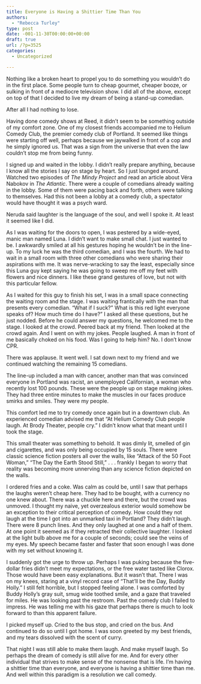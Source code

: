 ```yaml
---
title: Everyone is Having a Shittier Time Than You
authors: 
  - "Rebecca Turley"
type: post
date: -001-11-30T00:00:00+00:00
draft: true
url: /?p=3525
categories:
  - Uncategorized

---
```

Nothing like a broken heart to propel you to do something you wouldn&#8217;t do in the first place. Some people turn to cheap gourmet, cheaper booze, or sulking in front of a mediocre television show. I did all of the above, except on top of that I decided to live my dream of being a stand-up comedian.

After all I had nothing to lose.

Having done comedy shows at Reed, it didn&#8217;t seem to be something outside of my comfort zone. One of my closest friends accompanied me to Helium Comedy Club, the premier comedy club of Portland. It seemed like things were starting off well, perhaps because we jaywalked in front of a cop and he simply ignored us. That was a sign from the universe that even the law couldn’t stop me from being funny.

I signed up and waited in the lobby. I didn&#8217;t really prepare anything, because I know all the stories I say on stage by heart. So I just lounged around. Watched two episodes of _The Mindy Project_ and read an article about Véra Nabokov in _The Atlantic_. There were a couple of comedians already waiting in the lobby. Some of them were pacing back and forth, others were talking to themselves. Had this not been a lobby at a comedy club, a spectator would have thought it was a psych ward.

Neruda said laughter is the language of the soul, and well I spoke it. At least it seemed like I did.

As I was waiting for the doors to open, I was pestered by a wide-eyed, manic man named Luna. I didn’t want to make small chat. I just wanted to be. I awkwardly smiled at all his gestures hoping he wouldn’t be in the line-up. To my luck he was the third comedian, and I was the fourth. We had to wait in a small room with three other comedians who were sharing their aspirations with me. It was nerve-wracking to say the least, especially since this Luna guy kept saying he was going to sweep me off my feet with flowers and nice dinners. I like these grand gestures of love, but not with this particular fellow.

As I waited for this guy to finish his set, I was in a small space connecting the waiting room and the stage. I was waiting frantically with the man that presents every comedian. “What if I suck?” What is this red light everyone speaks of? How much time do I have?” I asked all these questions, but he just nodded. Before he could answer my questions, he welcomed me to the stage. I looked at the crowd. Peered back at my friend. Then looked at the crowd again. And I went on with my jokes. People laughed. A man in front of me basically choked on his food. Was I going to help him? No. I don’t know CPR.

There was applause. It went well. I sat down next to my friend and we continued watching the remaining 15 comedians.

The line-up included a man with cancer, another man that was convinced everyone in Portland was racist, an unemployed Californian, a woman who recently lost 100 pounds. These were the people up on stage making jokes. They had three entire minutes to make the muscles in our faces produce smirks and smiles. They were my people.

This comfort led me to try comedy once again but in a downtown club. An experienced comedian advised me that “At Helium Comedy Club people laugh. At Brody Theater, people cry.” I didn’t know what that meant until I took the stage.

This small theater was something to behold. It was dimly lit, smelled of gin and cigarettes, and was only being occupied by 15 souls. There were classic science fiction posters all over the walls, like &#8220;Attack of the 50 Foot Woman,&#8221; &#8220;The Day the Earth Stood Still,&#8221; . . . frankly I began to worry that reality was becoming more unnerving than any science fiction depicted on the walls.

I ordered fries and a coke. Was calm as could be, until I saw that perhaps the laughs weren&#8217;t cheap here. They had to be bought, with a currency no one knew about. There was a chuckle here and there, but the crowd was unmoved. I thought my naive, yet overzealous exterior would somehow be an exception to their critical perception of comedy. How could they not laugh at the time I got into an unmarked taxi in Portland? They didn&#8217;t laugh. There were 8 punch lines. And they only laughed at one and a half of them. At one point it seemed as if they retracted their collective laughter. I looked at the light bulb above me for a couple of seconds; could see the veins of my eyes. My speech became faster and faster that soon enough I was done with my set without knowing it.

I suddenly got the urge to throw up. Perhaps I was puking because the five-dollar fries didn&#8217;t meet my expectations, or the free water tasted like Clorox. Those would have been easy explanations. But it wasn&#8217;t that. There I was on my knees, staring at a vinyl record case of &#8220;That&#8217;ll be the Day, Buddy Holly.&#8221; I still felt horrible, but I stopped feeling alone. I was comforted by Buddy Holly&#8217;s gray suit, smug wide toothed smile, and a gaze that traveled for miles. He was looking past the restroom. Past the comedy club I failed to impress. He was telling me with his gaze that perhaps there is much to look forward to than this apparent failure.

I picked myself up. Cried to the bus stop, and cried on the bus. And continued to do so until I got home. I was soon greeted by my best friends, and my tears dissolved with the scent of curry.

That night I was still able to make them laugh. And make myself laugh. So perhaps the dream of comedy is still alive for me. And for every other individual that strives to make sense of the nonsense that is life. I’m having a shittier time than everyone, and everyone is having a shittier time than me. And well within this paradigm is a resolution we call comedy.